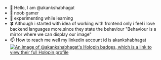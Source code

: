 - 👋 Hello, I am @akankshabhagat
- 👀 noob gamer
- 🌱 experimenting while learning
- 🍀 Although i started with idea of working with frontend only i feel i love backend languages more.since they state the behaviour
"Behaviour is a mirror where we  can display our image"
- 📫 How to reach me well my linkedin account id is akankshabhagat
[![An image of @akankshabhagat's Holopin badges, which is a link to view their full Holopin profile](https://holopin.me/akankshabhagat)](https://holopin.io/@akankshabhagat)
<!---
akankshabhagat/akankshabhagat is a ✨ special ✨ repository because its `README.md` (this file) appears on your GitHub profile.
You can click the Preview link to take a look at your changes.
--->
